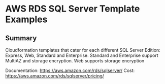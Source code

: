 # AWS RDS SQL Server Template Examples

## Summary
Cloudformation templates that cater for each different SQL Server Edition: Express, Web, Standard and Enterprise.
Standard and Enterprise support MultiAZ and storage encryption. Web supports storage encryption

Documentation:  https://aws.amazon.com/rds/sqlserver/
Cost:  https://aws.amazon.com/rds/sqlserver/pricing/